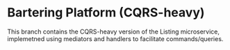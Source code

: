 # Bartering Platform (CQRS-heavy)

This branch contains the CQRS-heavy version of the Listing microservice, implemetned using mediators and handlers to facilitate commands/queries.
